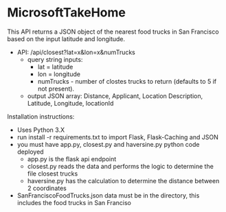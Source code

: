 # MicrosoftTakeHome
This API returns a JSON object of the nearest food trucks in San Francisco based on the input latitude and longitude. 

- API: /api/closest?lat=x&lon=x&numTrucks  
  - query string inputs: 
    - lat = latitude
    - lon = longitude
    - numTrucks - number of clostes trucks to return (defaults to 5 if not present).
  - output JSON array: Distance, Applicant, Location Description, Latitude, Longitude, locationId 

Installation instructions:
- Uses Python 3.X
- run install -r requirements.txt to import Flask, Flask-Caching and JSON
- you must have app.py, closest.py and haversine.py python code deployed
  - app.py is the flask api endpoint
  - closest.py reads the data and performs the logic to determine the file closest trucks
  - haversine.py has the calculation to determine the distance between 2 coordinates
- SanFranciscoFoodTrucks.json data must be in the directory, this includes the food trucks in San Franciso
